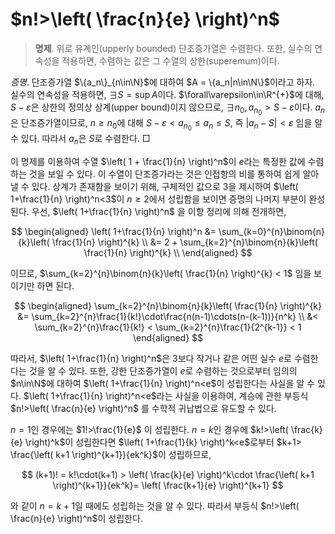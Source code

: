 <!---
title: '$n!>\left( \frac{n}{e} \right)^n$'
language: Korean
category: Mathematics
--->

# $n!>\left( \frac{n}{e} \right)^n$


> **명제**. 위로 유계인(upperly bounded) 단조증가열은 수렴한다.
> 또한, 실수의 연속성을 적용하면, 수렴하는 값은 그 수열의 상한(superemum)이다.

*증명*. 단조증가열 $\{a_n\}_{n\in\N}$에 대하여 $A = \{a_n|n\in\N\}$이라고 하자.
실수의 연속성을 적용하면, $\exists S = \sup A$이다. $\forall\varepsilon\in\R^{+}$에 대해,
$S-\varepsilon$은 상한의 정의상 상계(upper bound)이지 않으므로, $\exists n_0, a_{n_0}>S-\varepsilon$이다.
$a_n$은 단조증가열이므로, $n\geq n_0$에 대해 $S-\varepsilon<a_{n_0} \leq a_{n}\leq S$,
즉 $|a_{n} - S| < \varepsilon$ 임을 알 수 있다. 따라서 $a_n$은 $S$로 수렴한다. □

이 명제를 이용하여 수열 $\left( 1 + \frac{1}{n} \right)^n$이 $e$라는 특정한 값에
수렴하는 것을 보일 수 있다. 이 수열이 단조증가라는 것은 인접항의 비를 통하여
쉽게 알아낼 수 있다.
상계가 존재함을 보이기 위해, 구체적인 값으로 $3$을 제시하여 $\left( 1+\frac{1}{n} \right)^n<3$이
$n\geq 2$에서 성립함을 보이면 증명의 나머지 부분이 완성된다.
우선, $\left( 1+\frac{1}{n} \right)^n$ 을 이항 정리에 의해 전개하면,

$$
\begin{aligned}
\left( 1+\frac{1}{n} \right)^n &=
\sum_{k=0}^{n}\binom{n}{k}\left( \frac{1}{n} \right)^{k} \\
&= 2 + \sum_{k=2}^{n}\binom{n}{k}\left( \frac{1}{n} \right)^{k} \\
\end{aligned}
$$

이므로, $\sum_{k=2}^{n}\binom{n}{k}\left( \frac{1}{n} \right)^{k} < 1$
임을 보이기만 하면 된다.

$$
\begin{aligned}
\sum_{k=2}^{n}\binom{n}{k}\left( \frac{1}{n} \right)^{k}
&= \sum_{k=2}^{n}\frac{1}{k!}\cdot\frac{n(n-1)\cdots(n-(k-1))}{n^k} \\
&< \sum_{k=2}^{n}\frac{1}{k!} < \sum_{k=2}^{n}\frac{1}{2^{k-1}} < 1
\end{aligned}
$$

따라서, $\left( 1+\frac{1}{n} \right)^n$은 $3$보다 작거나 같은 어떤 실수 $e$로 수렴한다는 것을
알 수 있다. 또한, 강한 단조증가열이 $e$로 수렴하는 것으로부터 임의의 $n\in\N$에 대하여
$\left( 1+\frac{1}{n} \right)^n<e$이 성립한다는 사실을 알 수 있다.
$\left( 1+\frac{1}{n} \right)^n<e$라는 사실을 이용하여, 계승에 관한 부등식
$n!>\left( \frac{n}{e} \right)^n$ 를 수학적 귀납법으로 유도할 수 있다.

$n=1$인 경우에는
$1!>\frac{1}{e}$ 이 성립한다. $n=k$인 경우에 $k!>\left( \frac{k}{e} \right)^k$이 성립한다면
$\left( 1+\frac{1}{k} \right)^k<e$로부터 $k+1> \frac{\left( k+1 \right)^{k+1}}{ek^k}$이 성립하므로,

$$
(k+1)! = k!\cdot(k+1) > \left( \frac{k}{e} \right)^k\cdot
\frac{\left( k+1 \right)^{k+1}}{ek^k}= \left( \frac{k+1}{e} \right)^{k+1}
$$

와 같이 $n=k+1$일 때에도 성립하는 것을 알 수 있다. 따라서 부등식
$n!>\left( \frac{n}{e} \right)^n$이 성립한다.

